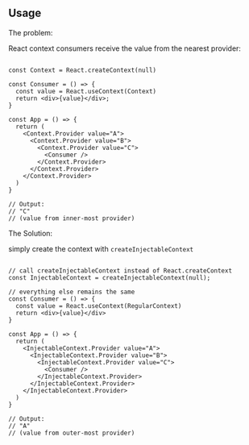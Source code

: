 ## Usage ##
The problem: 

React context consumers receive the value from the nearest provider:
```JSX

const Context = React.createContext(null)

const Consumer = () => {
  const value = React.useContext(Context)
  return <div>{value}</div>;
}

const App = () => {
  return (
    <Context.Provider value="A">
      <Context.Provider value="B">
        <Context.Provider value="C">
          <Consumer />
        </Context.Provider>
      </Context.Provider>
    </Context.Provider>
  )
}

// Output:
// "C"
// (value from inner-most provider)

```

The Solution:

simply create the context with `createInjectableContext` 

```JSX

// call createInjectableContext instead of React.createContext
const InjectableContext = createInjectableContext(null);

// everything else remains the same
const Consumer = () => {
  const value = React.useContext(RegularContext)
  return <div>{value}</div>
}

const App = () => {
  return (
    <InjectableContext.Provider value="A">
      <InjectableContext.Provider value="B">
        <InjectableContext.Provider value="C">
          <Consumer />
        </InjectableContext.Provider>
      </InjectableContext.Provider>
    </InjectableContext.Provider>
  )
}

// Output:
// "A"
// (value from outer-most provider)
```